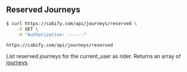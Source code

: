 ## Reserved Journeys

~~~bash
$ curl https://cabify.com/api/journeys/reserved \
    -X GET \
    -H "Authorization: ------"
~~~

`https://cabify.com/api/journeys/reserved`

List reserved journeys for the current_user as rider. Returns an array of [journeys](#journey).

